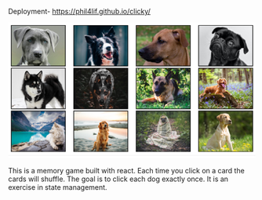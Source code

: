 Deployment-
https://phil4lif.github.io/clicky/

![Game Screenshot](public/assets/images/screenshot.png)

This is a memory game built with react.  Each time you click on a card the cards will shuffle.  The goal is to click each dog exactly once.  It is an exercise in state management.  